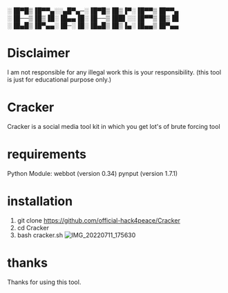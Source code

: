 ░▐█▀█▒▐█▀▀▄░░▄█▀▄─░▐█▀█▒▐█▒▐▀░▐█▀▀▒▐█▀▀▄
░▐█──▒▐█▒▐█░▐█▄▄▐█░▐█──▒▐██▌░░▐█▀▀▒▐█▒▐█
░▐█▄█▒▐█▀▄▄░▐█─░▐█░▐█▄█▒▐█▒▐▄░▐█▄▄▒▐█▀▄▄
# Disclaimer
I am not responsible for any illegal work this is your responsibility. (this tool is just for educational purpose only.)
# Cracker
Cracker is a social media tool kit in which you get lot's of brute forcing tool
# requirements
Python Module: webbot (version 0.34) pynput (version 1.7.1)
# installation 
1. git clone https://github.com/official-hack4peace/Cracker
2. cd Cracker
3. bash cracker.sh
![IMG_20220711_175630](https://user-images.githubusercontent.com/90603785/178263936-e45d62e2-67ce-4625-af68-fbc743f7740e.jpg)
# thanks
Thanks for using this tool.
